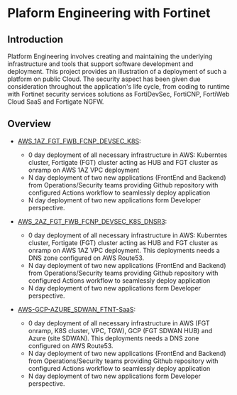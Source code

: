# Plaform Engineering with Fortinet
## Introduction

Platform Engineering involves creating and maintaining the underlying infrastructure and tools that support software development and deployment. This project provides an illustration of a deployment of such a platform on public Cloud. The security aspect has been given due consideration throughout the application's life cycle, from coding to runtime with Fortinet security services solutions as FortiDevSec, FortiCNP, FortiWeb Cloud SaaS and Fortigate NGFW. 

## Overview

- [AWS_1AZ_FGT_FWB_FCNP_DEVSEC_K8S](./AWS_1AZ_FGT_FWB_FCNP_DEVSEC_K8S):
  * 0 day deployment of all necessary infrastructure in AWS: Kuberntes cluster, Fortigate (FGT) cluster acting as HUB and FGT cluster as onramp on AWS 1AZ VPC deployment
  * N day deployment of two new applications (FrontEnd and Backend) from Operations/Security teams providing Github repository with configured Actions workflow to seamlessly deploy application
  * N day deployment of two new applications form Developer perspective.  

- [AWS_2AZ_FGT_FWB_FCNP_DEVSEC_K8S_DNSR3](./AWS_2AZ_FGT_FWB_FCNP_DEVSEC_K8S_DNSR3): 
  * 0 day deployment of all necessary infrastructure in AWS: Kuberntes cluster, Fortigate (FGT) cluster acting as HUB and FGT cluster as onramp on AWS 1AZ VPC deployment. This deployments needs a DNS zone configured on AWS Route53.
  * N day deployment of two new applications (FrontEnd and Backend) from Operations/Security teams providing Github repository with configured Actions workflow to seamlessly deploy application
  * N day deployment of two new applications form Developer perspective.  

- [AWS-GCP-AZURE_SDWAN_FTNT-SaaS](./AWS-GCP-AZURE_SDWAN_FTNT-SaaS): 
  * 0 day deployment of all necessary infrastructure in AWS (FGT onramp, K8S cluster, VPC, TGW), GCP (FGT SDWAN HUB) and Azure (site SDWAN). This deployments needs a DNS zone configured on AWS Route53.
  * N day deployment of two new applications (FrontEnd and Backend) from Operations/Security teams providing Github repository with configured Actions workflow to seamlessly deploy application
  * N day deployment of two new applications form Developer perspective.  
